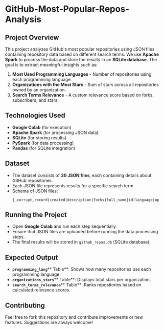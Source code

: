 # GitHub-Most-Popular-Repos-Analysis

## Project Overview

This project analyzes GitHub's most popular repositories using JSON files containing repository data based on different search terms. We use **Apache Spark** to process the data and store the results in an **SQLite database**. The goal is to extract meaningful insights such as:

1. **Most Used Programming Languages** - Number of repositories using each programming language.
2. **Organizations with the Most Stars** - Sum of stars across all repositories owned by an organization.
3. **Search Terms Relevance** - A custom relevance score based on forks, subscribers, and stars.

## Technologies Used

- **Google Colab** (for execution)
- **Apache Spark** (for processing JSON data)
- **SQLite** (for storing results)
- **PySpark** (for data processing)
- **Pandas** (for SQLite integration)

## Dataset

- The dataset consists of **30 JSON files**, each containing details about GitHub repositories.
- Each JSON file represents results for a specific search term.
- Schema of JSON files:
  ```
  |_corrupt_record|created|description|forks|full_name|id|language|open_issues|repo_name|stars|subscribers|topics|type|username|
  ```
  
## Running the Project

- Open **Google Colab** and run each step sequentially.
- Ensure that JSON files are uploaded before running the data processing steps.
- The final results will be stored in `github_repos.db` (SQLite database).

## Expected Output

- **`programming_lang`**** Table**: Shows how many repositories use each programming language.
- **`organizations_stars`**** Table**: Displays total stars per organization.
- **`search_terms_relevance`**** Table**: Ranks repositories based on calculated relevance scores.

## Contributing

Feel free to fork this repository and contribute improvements or new features. Suggestions are always welcome!


